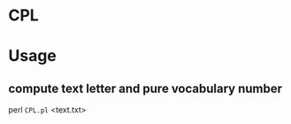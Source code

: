 # CPL
Usage
====
  compute text letter and pure vocabulary number
  ----
  perl `CPL.pl` <text.txt>
